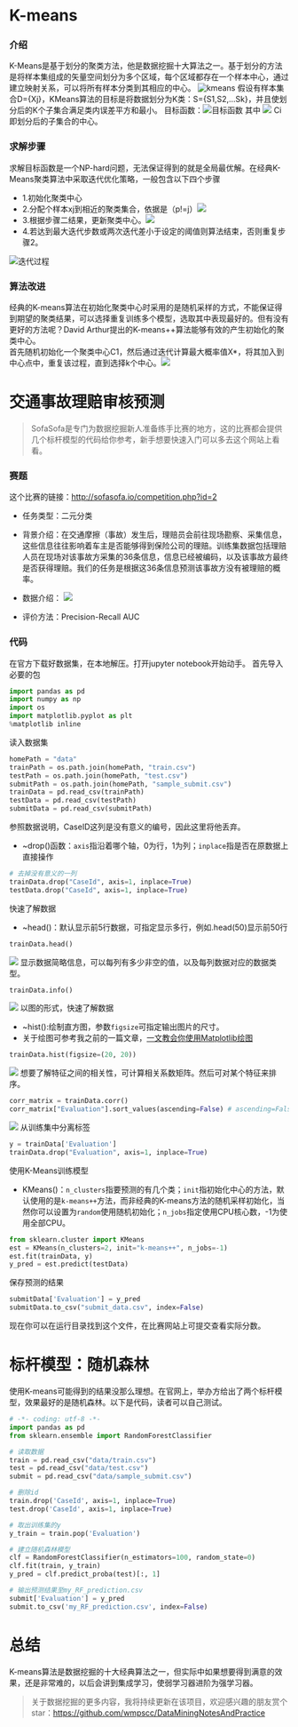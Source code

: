 # K-means
### 介绍
K-Means是基于划分的聚类方法，他是数据挖掘十大算法之一。基于划分的方法是将样本集组成的矢量空间划分为多个区域，每个区域都存在一个样本中心，通过建立映射关系，可以将所有样本分类到其相应的中心。
![kmeans](http://ox5bam95j.bkt.clouddn.com/74656887.jpg)
假设有样本集合D={Xj}，KMeans算法的目标是将数据划分为K类：S={S1,S2,...Sk}，并且使划分后的K个子集合满足类内误差平方和最小。
目标函数：![目标函数](http://ox5bam95j.bkt.clouddn.com/TIM%E5%9B%BE%E7%89%8720180521195832.jpg)
其中 ![](http://ox5bam95j.bkt.clouddn.com/TIM%E5%9B%BE%E7%89%8720180521195823.jpg)
Ci即划分后的子集合的中心。

### 求解步骤
求解目标函数是一个NP-hard问题，无法保证得到的就是全局最优解。在经典K-Means聚类算法中采取迭代优化策略，一般包含以下四个步骤
- 1.初始化聚类中心
- 2.分配个样本xj到相近的聚类集合，依据是（p!=j）![](http://ox5bam95j.bkt.clouddn.com/TIM%E5%9B%BE%E7%89%8720180521195836.jpg)
- 3.根据步骤二结果，更新聚类中心。![](http://ox5bam95j.bkt.clouddn.com/TIM%E5%9B%BE%E7%89%8720180521195839.jpg)
- 4.若达到最大迭代步数或两次迭代差小于设定的阈值则算法结束，否则重复步骤2。

![迭代过程](http://ox5bam95j.bkt.clouddn.com/K-means_convergence.gif)
### 算法改进
经典的K-means算法在初始化聚类中心时采用的是随机采样的方式，不能保证得到期望的聚类结果，可以选择重复训练多个模型，选取其中表现最好的。但有没有更好的方法呢？David Arthur提出的K-means++算法能够有效的产生初始化的聚类中心。<br>
首先随机初始化一个聚类中心C1，然后通过迭代计算最大概率值X*，将其加入到中心点中，重复该过程，直到选择k个中心。![](http://ox5bam95j.bkt.clouddn.com/TIM%E5%9B%BE%E7%89%8720180521201847.jpg)

# 交通事故理赔审核预测
> SofaSofa是专门为数据挖掘新人准备练手比赛的地方，这的比赛都会提供几个标杆模型的代码给你参考，新手想要快速入门可以多去这个网站上看看。

### 赛题
这个比赛的链接：http://sofasofa.io/competition.php?id=2
- 任务类型：二元分类
- 背景介绍：在交通摩擦（事故）发生后，理赔员会前往现场勘察、采集信息，这些信息往往影响着车主是否能够得到保险公司的理赔。训练集数据包括理赔人员在现场对该事故方采集的36条信息，信息已经被编码，以及该事故方最终是否获得理赔。我们的任务是根据这36条信息预测该事故方没有被理赔的概率。 
- 数据介绍：
![](http://ox5bam95j.bkt.clouddn.com/TIM%E6%88%AA%E5%9B%BE20180521202537.jpg)

- 评价方法：Precision-Recall AUC

### 代码
在官方下载好数据集，在本地解压。打开jupyter notebook开始动手。
首先导入必要的包
``` Python
import pandas as pd
import numpy as np
import os
import matplotlib.pyplot as plt
%matplotlib inline
```
读入数据集
``` Python
homePath = "data"
trainPath = os.path.join(homePath, "train.csv")
testPath = os.path.join(homePath, "test.csv")
submitPath = os.path.join(homePath, "sample_submit.csv")
trainData = pd.read_csv(trainPath)
testData = pd.read_csv(testPath)
submitData = pd.read_csv(submitPath)
```
参照数据说明，CaseID这列是没有意义的编号，因此这里将他丢弃。
- ~drop()函数：`axis`指沿着哪个轴，0为行，1为列；`inplace`指是否在原数据上直接操作
``` Python
# 去掉没有意义的一列
trainData.drop("CaseId", axis=1, inplace=True)
testData.drop("CaseId", axis=1, inplace=True)
```
快速了解数据
- ~head()：默认显示前5行数据，可指定显示多行，例如.head(50)显示前50行
``` Python
trainData.head()
```
![](http://ox5bam95j.bkt.clouddn.com/TIM%E6%88%AA%E5%9B%BE20180521204059.jpg)
显示数据简略信息，可以每列有多少非空的值，以及每列数据对应的数据类型。
``` Python
trainData.info()
```
![](http://ox5bam95j.bkt.clouddn.com/TIM%E6%88%AA%E5%9B%BE20180521204325.jpg)
以图的形式，快速了解数据
- ~hist():绘制直方图，参数`figsize`可指定输出图片的尺寸。
- 关于绘图可参考我之前的一篇文章，[一文教会你使用Matplotlib绘图](https://mp.weixin.qq.com/s?__biz=MzUzOTczMTQyOA==&mid=2247483654&idx=1&sn=39c1b07182e8dec43a3512626213a5e2&chksm=fac2b58dcdb53c9b6e6f392b4c493ba5eb98e0cf25bd8fe0b1aa9bbbc2c37644c9674a2e9d98#rd)
``` Python
trainData.hist(figsize=(20, 20))
```
![](http://ox5bam95j.bkt.clouddn.com/shujutu.png)
想要了解特征之间的相关性，可计算相关系数矩阵。然后可对某个特征来排序。
``` Python
corr_matrix = trainData.corr()
corr_matrix["Evaluation"].sort_values(ascending=False) # ascending=False 降序排列
```
![](http://ox5bam95j.bkt.clouddn.com/TIM%E6%88%AA%E5%9B%BE20180521205257.jpg)
从训练集中分离标签
``` Python
y = trainData['Evaluation']
trainData.drop("Evaluation", axis=1, inplace=True)
```
使用K-Means训练模型
-  KMeans()：`n_clusters`指要预测的有几个类；`init`指初始化中心的方法，默认使用的是`k-means++`方法，而非经典的K-means方法的随机采样初始化，当然你可以设置为`random`使用随机初始化；`n_jobs`指定使用CPU核心数，-1为使用全部CPU。
``` Python
from sklearn.cluster import KMeans
est = KMeans(n_clusters=2, init="k-means++", n_jobs=-1)
est.fit(trainData, y)
y_pred = est.predict(testData)
```
保存预测的结果
``` Python
submitData['Evaluation'] = y_pred
submitData.to_csv("submit_data.csv", index=False)
```
现在你可以在运行目录找到这个文件，在比赛网站上可提交查看实际分数。

# 标杆模型：随机森林
使用K-means可能得到的结果没那么理想。在官网上，举办方给出了两个标杆模型，效果最好的是随机森林。以下是代码，读者可以自己测试。
``` Python
# -*- coding: utf-8 -*-
import pandas as pd
from sklearn.ensemble import RandomForestClassifier

# 读取数据
train = pd.read_csv("data/train.csv")
test = pd.read_csv("data/test.csv")
submit = pd.read_csv("data/sample_submit.csv")

# 删除id
train.drop('CaseId', axis=1, inplace=True)
test.drop('CaseId', axis=1, inplace=True)

# 取出训练集的y
y_train = train.pop('Evaluation')

# 建立随机森林模型
clf = RandomForestClassifier(n_estimators=100, random_state=0)
clf.fit(train, y_train)
y_pred = clf.predict_proba(test)[:, 1]

# 输出预测结果至my_RF_prediction.csv
submit['Evaluation'] = y_pred
submit.to_csv('my_RF_prediction.csv', index=False)
```
# 总结
K-means算法是数据挖掘的十大经典算法之一，但实际中如果想要得到满意的效果，还是非常难的，以后会讲到集成学习，使弱学习器进阶为强学习器。

> 关于数据挖掘的更多内容，我将持续更新在该项目，欢迎感兴趣的朋友赏个star：https://github.com/wmpscc/DataMiningNotesAndPractice